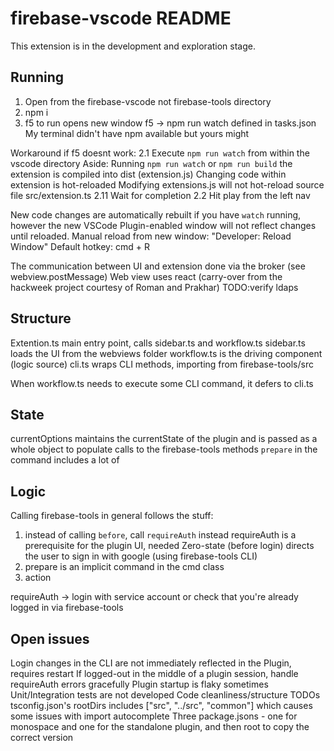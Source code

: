 # firebase-vscode README

This extension is in the development and exploration stage.

## Running

1. Open from the firebase-vscode not firebase-tools directory
2. npm i
3. f5 to run opens new window
   f5 -> npm run watch defined in tasks.json
   My terminal didn't have npm available but yours might

Workaround if f5 doesnt work:
2.1 Execute `npm run watch` from within the vscode directory
Aside: Running `npm run watch` or `npm run build` the extension is compiled into dist (extension.js)
Changing code within extension is hot-reloaded
Modifying extensions.js will not hot-reload
source file src/extension.ts
2.11 Wait for completion
2.2 Hit play from the left nav

New code changes are automatically rebuilt if you have `watch` running, however the new VSCode Plugin-enabled window will not reflect changes until reloaded.
Manual reload from new window: "Developer: Reload Window" Default hotkey: cmd + R

The communication between UI and extension done via the broker (see webview.postMessage)
Web view uses react (carry-over from the hackweek project courtesy of Roman and Prakhar) TODO:verify ldaps

## Structure

Extention.ts main entry point, calls sidebar.ts and workflow.ts
sidebar.ts loads the UI from the webviews folder
workflow.ts is the driving component (logic source)
cli.ts wraps CLI methods, importing from firebase-tools/src

When workflow.ts needs to execute some CLI command, it defers to cli.ts

## State

currentOptions maintains the currentState of the plugin and is passed as a whole object to populate calls to the firebase-tools methods
`prepare` in the command includes a lot of

## Logic

Calling firebase-tools in general follows the stuff:

1. instead of calling `before`, call `requireAuth` instead
   requireAuth is a prerequisite for the plugin UI, needed
   Zero-state (before login) directs the user to sign in with google (using firebase-tools CLI)
2. prepare is an implicit command in the cmd class
3. action

requireAuth -> login with service account or check that you're already logged in via firebase-tools

## Open issues

Login changes in the CLI are not immediately reflected in the Plugin, requires restart
If logged-out in the middle of a plugin session, handle requireAuth errors gracefully
Plugin startup is flaky sometimes
Unit/Integration tests are not developed
Code cleanliness/structure TODOs
tsconfig.json's rootDirs includes ["src", "../src", "common"] which causes some issues with import autocomplete
Three package.jsons - one for monospace and one for the standalone plugin, and then root to copy the correct version

